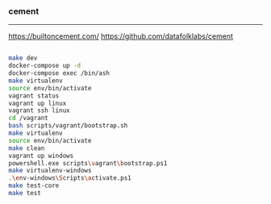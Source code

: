 ### cement
---
https://builtoncement.com/
https://github.com/datafolklabs/cement

```
```

```sh
make dev
docker-compose up -d
docker-compose exec /bin/ash
make virtualenv
source env/bin/activate
vagrant status
vagrant up linux
vagrant ssh linux
cd /vagrant
bash scripts/vagrant/bootstrap.sh
make virtualenv
source env/bin/activate
make clean
vagrant up windows
powershell.exe scripts\vagrant\bootstrap.ps1
make virtualenv-windows
.\env-windows\Scripts\activate.ps1
make test-core
make test


```

```
```



